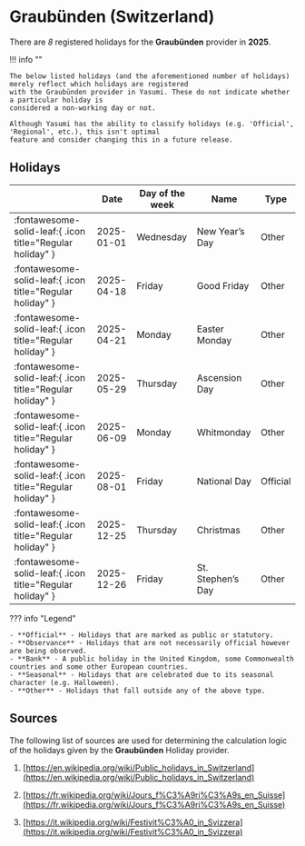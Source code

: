 # Graubünden (Switzerland)

There are _8_ registered holidays for the **Graubünden** provider in **2025**.

!!! info ""

    The below listed holidays (and the aforementioned number of holidays) merely reflect which holidays are registered
    with the Graubünden provider in Yasumi. These do not indicate whether a particular holiday is
    considered a non-working day or not.

    Although Yasumi has the ability to classify holidays (e.g. 'Official', 'Regional', etc.), this isn't optimal
    feature and consider changing this in a future release.

## Holidays

|     | Date | Day of the week | Name | Type |
| --- | ---- | --------------- | ---- | ---- |
| :fontawesome-solid-leaf:{ .icon title="Regular holiday" } | 2025-01-01 | Wednesday | New Year’s Day | Other |
| :fontawesome-solid-leaf:{ .icon title="Regular holiday" } | 2025-04-18 | Friday | Good Friday | Other |
| :fontawesome-solid-leaf:{ .icon title="Regular holiday" } | 2025-04-21 | Monday | Easter Monday | Other |
| :fontawesome-solid-leaf:{ .icon title="Regular holiday" } | 2025-05-29 | Thursday | Ascension Day | Other |
| :fontawesome-solid-leaf:{ .icon title="Regular holiday" } | 2025-06-09 | Monday | Whitmonday | Other |
| :fontawesome-solid-leaf:{ .icon title="Regular holiday" } | 2025-08-01 | Friday | National Day | Official |
| :fontawesome-solid-leaf:{ .icon title="Regular holiday" } | 2025-12-25 | Thursday | Christmas | Other |
| :fontawesome-solid-leaf:{ .icon title="Regular holiday" } | 2025-12-26 | Friday | St. Stephen’s Day | Other |

??? info "Legend"

    - **Official** - Holidays that are marked as public or statutory.
    - **Observance** - Holidays that are not necessarily official however are being observed.
    - **Bank** - A public holiday in the United Kingdom, some Commonwealth countries and some other European countries.
    - **Seasonal** - Holidays that are celebrated due to its seasonal character (e.g. Halloween).
    - **Other** - Holidays that fall outside any of the above type.

## Sources

The following list of sources are used for determining the calculation logic of
the holidays given by the **Graubünden** Holiday provider.


1. [https://en.wikipedia.org/wiki/Public_holidays_in_Switzerland](https://en.wikipedia.org/wiki/Public_holidays_in_Switzerland)
   
1. [https://fr.wikipedia.org/wiki/Jours_f%C3%A9ri%C3%A9s_en_Suisse](https://fr.wikipedia.org/wiki/Jours_f%C3%A9ri%C3%A9s_en_Suisse)
   
1. [https://it.wikipedia.org/wiki/Festivit%C3%A0_in_Svizzera](https://it.wikipedia.org/wiki/Festivit%C3%A0_in_Svizzera)
   